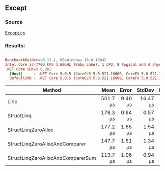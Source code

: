 ﻿## Except

### Source
[Except.cs](../../src/StructLinq.Benchmark/Except.cs)

### Results:
``` ini

BenchmarkDotNet=v0.12.1, OS=Windows 10.0.19042
Intel Core i7-7700 CPU 3.60GHz (Kaby Lake), 1 CPU, 8 logical and 4 physical cores
.NET Core SDK=5.0.202
  [Host]     : .NET Core 5.0.5 (CoreCLR 5.0.521.16609, CoreFX 5.0.521.16609), X64 RyuJIT
  DefaultJob : .NET Core 5.0.5 (CoreCLR 5.0.521.16609, CoreFX 5.0.521.16609), X64 RyuJIT


```
|                            Method |     Mean |   Error |   StdDev | Ratio |   Gen 0 |   Gen 1 |   Gen 2 | Allocated |
|---------------------------------- |---------:|--------:|---------:|------:|--------:|--------:|--------:|----------:|
|                              Linq | 501.7 μs | 9.40 μs | 16.47 μs |  1.00 | 90.8203 | 90.8203 | 90.8203 |  524848 B |
|                        StructLinq | 176.3 μs | 0.64 μs |  0.57 μs |  0.36 |       - |       - |       - |      64 B |
|               StructLinqZeroAlloc | 177.2 μs | 1.65 μs |  1.54 μs |  0.36 |       - |       - |       - |         - |
|    StructLinqZeroAllocAndComparer | 147.7 μs | 1.51 μs |  1.34 μs |  0.30 |       - |       - |       - |         - |
| StructLinqZeroAllocAndComparerSum | 113.7 μs | 1.06 μs |  0.94 μs |  0.23 |       - |       - |       - |         - |
